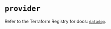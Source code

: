 # `provider`

Refer to the Terraform Registry for docs: [`datadog`](https://registry.terraform.io/providers/datadog/datadog/3.62.0/docs).
